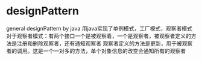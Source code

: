 # designPattern
general designPattern by java
用java实现了单例模式，工厂模式，观察者模式
对于观察者模式：有两个接口一个是被观察着，一个是观察者，被观察者定义的方法是注册和删除观察者，还有通知观察者
观察者定义的方法是更新，用于被观察者的调用。这是一个一对多的方法，单个对象信息的改变会通知所有的观察者
